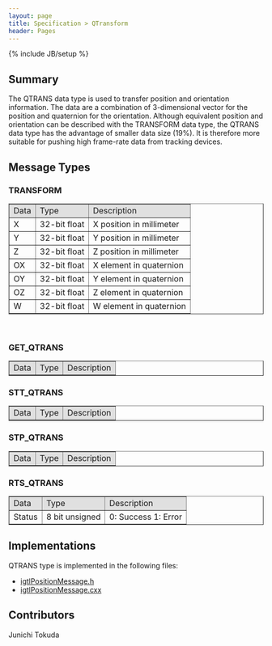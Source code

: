 ```yaml
---
layout: page
title: Specification > QTransform
header: Pages
---
```

{% include JB/setup %}

## Summary
The QTRANS data type is used to transfer position and orientation information. The data are a combination of 3-dimensional vector for the position and quaternion for the orientation. Although equivalent position and orientation can be described with the TRANSFORM data type, the QTRANS data type has the advantage of smaller data size (19%). It is therefore more suitable for pushing high frame-rate data from tracking devices.

## Message Types
### TRANSFORM

<table border="1" cellpadding="5" cellspacing="0" >
<tr>
<td style="background:#e0e0e0;"> Data
</td><td style="background:#e0e0e0;"> Type
</td><td style="background:#e0e0e0;"> Description
</td></tr>
<tr>
<td align="left"> X
</td><td align="left"> 32-bit float
</td><td align="left"> X position in millimeter
</td></tr>
<tr>
<td align="left"> Y
</td><td align="left"> 32-bit float
</td><td align="left"> Y position in millimeter
</td></tr>
<tr>
<td align="left"> Z
</td><td align="left"> 32-bit float
</td><td align="left"> Z position in millimeter
</td></tr>
<tr>
<td align="left"> OX
</td><td align="left"> 32-bit float
</td><td align="left"> X element in quaternion
</td></tr>
<tr>
<td align="left"> OY
</td><td align="left"> 32-bit float
</td><td align="left"> Y element in quaternion
</td></tr>
<tr>
<td align="left"> OZ
</td><td align="left"> 32-bit float
</td><td align="left"> Z element in quaternion
</td></tr>
<tr>
<td align="left"> W
</td><td align="left"> 32-bit float
</td><td align="left"> W element in quaternion
</td></tr>
</table>
<p><br />
</p>


### GET_QTRANS

<table border="1" cellpadding="5" cellspacing="0" >
<tr>
<td style="background:#e0e0e0;"> Data
</td><td style="background:#e0e0e0;"> Type
</td><td style="background:#e0e0e0;"> Description
</td></tr>
</table>


### STT_QTRANS

<table border="1" cellpadding="5" cellspacing="0" >
<tr>
<td style="background:#e0e0e0;"> Data
</td><td style="background:#e0e0e0;"> Type
</td><td style="background:#e0e0e0;"> Description
</td></tr>
</table>

### STP_QTRANS

<table border="1" cellpadding="5" cellspacing="0" >
<tr>
<td style="background:#e0e0e0;"> Data
</td><td style="background:#e0e0e0;"> Type
</td><td style="background:#e0e0e0;"> Description
</td></tr>
</table>

### RTS_QTRANS

<table border="1" cellpadding="5" cellspacing="0" >
<tr>
<td style="background:#e0e0e0;"> Data
</td><td style="background:#e0e0e0;"> Type
</td><td style="background:#e0e0e0;"> Description
</td></tr>
<tr>
<td align="left"> Status
</td><td align="left"> 8 bit unsigned
</td><td align="left"> 0: Success 1: Error
</td></tr>
</table>

## Implementations
QTRANS type is implemented in the following files:
* [igtlPositionMessage.h](https://github.com/openigtlink/OpenIGTLink/tree/release-2.0/Source/igtlPositionMessage.h)
* [igtlPositionMessage.cxx](https://github.com/openigtlink/OpenIGTLink/tree/release-2.0/Source/igtlPositionMessage.cxx)


## Contributors
Junichi Tokuda

